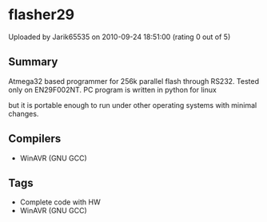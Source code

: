 # flasher29

Uploaded by Jarik65535 on 2010-09-24 18:51:00 (rating 0 out of 5)

## Summary

Atmega32 based programmer for 256k parallel flash through RS232. Tested only on EN29F002NT. PC program is written in python for linux  

but it is portable enough to run under other operating systems with minimal changes.

## Compilers

- WinAVR (GNU GCC)

## Tags

- Complete code with HW
- WinAVR (GNU GCC)
